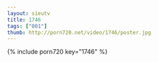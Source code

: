 ```yaml
--- 
layout: sieutv
title: 1746
tags: ["001"]
thumb: http://porn720.net/video/1746/poster.jpg
---
```

{% include porn720 key="1746" %} 
